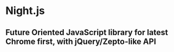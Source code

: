 # Night.js

## Future Oriented JavaScript library for latest Chrome first, with jQuery/Zepto-like API
